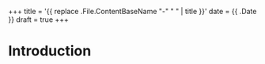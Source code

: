 +++
title = '{{ replace .File.ContentBaseName "-" " " | title }}'
date = {{ .Date }}
draft = true
+++

# Introduction
